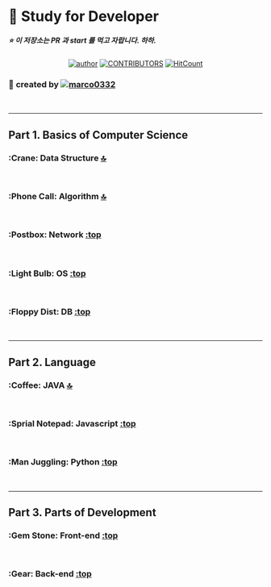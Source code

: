 ﻿<a id="top"></a>

:book: Study for Developer
===
##### :star: 이 저장소는 PR 과 start 를 먹고 자랍니다. 하하.
<div align=center>

[![author](https://img.shields.io/badge/author-jbee-ff69b4.svg?style=flat-square)](https://marco0332.github.io)
[![CONTRIBUTORS](https://img.shields.io/badge/contributors-45-green.svg?style=flat-square)](https://github.com/marco0332/Study_for_Developer/graphs/contributors)
[![HitCount](http://hits.dwyl.io/JaeYeopHan/Interview_Question_for_Beginner.svg)](http://hits.dwyl.io/marco0332/Study_for_Developer)

</div>

### :two_men_holding_hands: **created by** [![marco0332](https://avatars2.githubusercontent.com/u/27988544?s=460&v=4)](https://github.com/marco0332)

<br/>

---

## Part 1. Basics of Computer Science
### :Crane: Data Structure [:top:](#top)

<br/>

### :Phone Call: Algorithm [:top:](#top)

<br/>

### :Postbox: Network [:top](#top)

<br/>

### :Light Bulb: OS [:top](#top)

<br/>

### :Floppy Dist: DB [:top](#top)

<br/>

---

## Part 2. Language
### :Coffee: JAVA [:top:](#top)

<br/>

### :Sprial Notepad: Javascript [:top](#top)

<br/>

### :Man Juggling: Python [:top](#top)

<br/>

---

## Part 3. Parts of Development
### :Gem Stone: Front-end [:top](#top)

<br/>

### :Gear: Back-end [:top](#top)

<br/>
